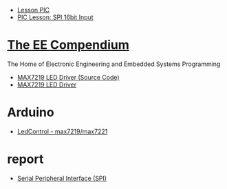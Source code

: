 
* [Lesson PIC][1]
* [PIC Lesson: SPI 16bit Input][2]

# [The EE Compendium][3]
The Home of Electronic Engineering and Embedded Systems Programming
* [MAX7219 LED Driver (Source Code)][3]
* [MAX7219 LED Driver][4]

# Arduino
* [LedControl - max7219/max7221][5]

# report
* [Serial Peripheral Interface (SPI) ][6]



[1]:http://shahrulnizam.com/category/lesson-pic/
[2]:http://shahrulnizam.com/pic-lesson-spi-16bit-input/
[3]:http://ee.cleversoul.com/max7219-source.html
[4]:http://ee.cleversoul.com/max7219.html
[5]:http://playground.arduino.cc/Main/LedControl
[6]:http://www.ohio.edu/people/uijtdeha/ee3954_fall13_16_spi.pdf
